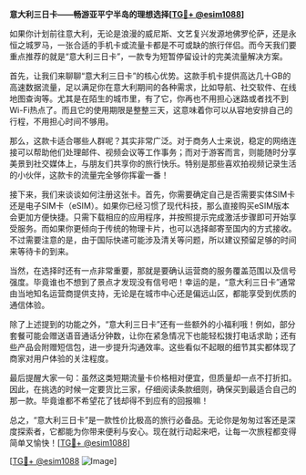 **意大利三日卡——畅游亚平宁半岛的理想选择[[TG💪+ @esim1088](https://t.me/s/esim1088)]**

如果你计划前往意大利，无论是浪漫的威尼斯、文艺复兴发源地佛罗伦萨，还是永恒之城罗马，一张合适的手机卡或流量卡都是不可或缺的旅行伴侣。而今天我们要重点推荐的就是“意大利三日卡”，一款专为短暂停留设计的完美流量解决方案。

首先，让我们来聊聊“意大利三日卡”的核心优势。这款手机卡提供高达几十GB的高速数据流量，足以满足你在意大利期间的各种需求，比如导航、社交软件、在线地图查询等。尤其是在陌生的城市里，有了它，你再也不用担心迷路或者找不到Wi-Fi热点了。而且它的使用期限是整整三天，这意味着你可以从容地安排自己的行程，不用担心时间不够用。

那么，这款卡适合哪些人群呢？其实非常广泛。对于商务人士来说，稳定的网络连接可以帮助他们处理邮件、视频会议等工作事务；而对于游客而言，则能随时分享美景到社交媒体上，与朋友们共享你的旅行快乐。特别是那些喜欢拍视频记录生活的小伙伴，这款卡的流量完全够你挥霍一番！

接下来，我们来谈谈如何注册这张卡。首先，你需要确定自己是否需要实体SIM卡还是电子SIM卡（eSIM）。如果你已经习惯了现代科技，那么直接购买eSIM版本会更加方便快捷。只需下载相应的应用程序，并按照提示完成激活步骤即可开始享受服务。而如果你更倾向于传统的物理卡片，也可以选择邮寄至国内的方式接收。不过需要注意的是，由于国际快递可能涉及清关等问题，所以建议预留足够的时间来等待卡的到来。

当然，在选择时还有一点非常重要，那就是要确认运营商的服务覆盖范围以及信号强度。毕竟谁也不想到了景点才发现没有信号吧！幸运的是，“意大利三日卡”通常由当地知名运营商提供支持，无论是在城市中心还是偏远山区，都能享受到优质的通信体验。

除了上述提到的功能之外，“意大利三日卡”还有一些额外的小福利哦！例如，部分套餐可能会赠送语音通话分钟数，让你在紧急情况下也能轻松拨打电话求助；还有些产品会附赠短信包，进一步提升沟通效率。这些看似不起眼的细节其实都体现了商家对用户体验的关注程度。

最后提醒大家一句：虽然这类短期流量卡价格相对便宜，但质量却一点不打折扣。因此，在挑选的时候一定要货比三家，仔细阅读条款细则，确保买到最适合自己的那一款。毕竟谁都不希望花了钱却得不到应有的回报嘛！

总之，“意大利三日卡”是一款性价比极高的旅行必备品。无论你是匆匆过客还是深度探索者，它都能为你带来便利与安心。现在就行动起来吧，让每一次旅程都变得简单又愉快！[[TG💪+ @esim1088](https://t.me/s/esim1088)]

[[TG💪+ @esim1088](https://t.me/s/esim1088) ![Image](https://i.postimg.cc/4NQfJmqS/Snipaste-2025-05-13-00-14-12.png)]